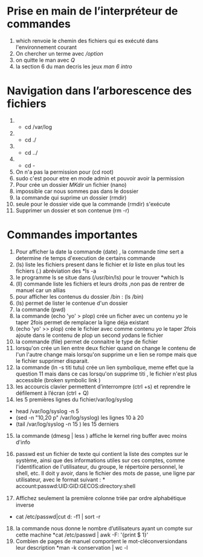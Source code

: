 # Prise en main de l’interpréteur de commandes
1. which renvoie le chemin des fichiers qui es exécuté dans l'environnement courant
2. On chercher un terme  avec  */option*
3. on quitte le man avec *Q*
4. la section 6 du man  decris les jeux  *man 6 intro*

# Navigation dans l’arborescence des fichiers
1. * cd  /var/log
2. * cd ./ 
3. * cd ../ 
4. * cd - 
5. On n'a pas la permission  pour (cd root)  
6. sudo c'est poour etre en mode admin et pouvoir avoir la permission 
7. Pour crée un dossier *MKdir* un fichier (nano)
8. impossible car nous sommes pas dans le dossier 
9. la commande qui suprime un dossier (rmdir)
10. seule pour le dossier vide que la commande (rmdir) s'exécute
11. Supprimer un dossier et son contenue  (rm -r)

# Commandes importantes
1. Pour afficher la date  la commande  (date) , la commande *time* sert  a determine rle temps d'execution de certains commande
2. (ls) liste les fichiers present dans le fichier  et *la* liste en plus tout les fichiers (.) abréviation des *ls -a 
3. le programme ls se situe dans  (/usr/bin/ls) pour le trouver *which ls
4. (ll) commande liste les fichiers et leurs droits  ,non pas de rentrer de manuel car un allias
5. pour afficher les contenus du dossier /bin : (ls /bin)
6. (ls) permet de lister le contenue d'un dossier
7. la commande  (pwd)
8. la commande (echo 'yo' > plop) crée un ficher avec un contenu *yo* le taper 2fois permet de remplacer la ligne  déja existant
9. (echo 'yo' >> plop) crée le fichier avec comme contenu *yo* le taper 2fois ajoute dans le contenu de plop  un second *yo*dans le fichier 
10. la commande (file) permet de connaitre le type de fichier 
11. lorsqu'on crée un lien entre deux fichier quand on change le contenu de l'un l'autre change mais lorsqu'on supprime un e lien se rompe mais que le fichier supprimer disparait.
12.  la commande (ln -s titi tutu) crée un lien symbolique, meme  effet que la question 11 mais dans ce cas lorsqu'on supprime  titi , le  fichier n'est plus accessible (broken symbolic link )
13. les accourcis clavier permettent d’interrompre (ctrl +s)  et reprendre le défilement à l’écran (ctrl + Q)
14. les 5 premières lignes du fichier/var/log/syslog 
  * head /var/log/syslog -n 5
   * (sed -n "10,20 p" /var/log/syslog) les lignes 10 à 20
  * (tail /var/log/syslog -n 15 )  les 15 derniers
  15. la commande (dmesg | less )  affiche le kernel ring buffer avec moins d'info 
  16. passwd est un fichier de texte qui contient la liste des comptes sur le système, ainsi que des informations utiles sur ces comptes, comme l'identification de l'utilisateur, du groupe, le répertoire personnel, le shell, etc.  Il doit y avoir, dans le fichier des mots de passe, une ligne par utilisateur, avec le format suivant : * account:passwd:UID:GID:GECOS:directory:shell 

17. Aﬀichez seulement la première colonne triée par ordre alphabétique inverse
*  cat /etc/passwd|cut d: -f1  | sort -r
18. la commande nous donne le nombre d’utilisateurs ayant un compte sur cette machine
 *cat /etc/passwd | awk -F: '{print $ 1}'
 19. Combien de pages de manuel comportent le mot-cléconversiondans leur description
 *man -k conservation | wc -l 
